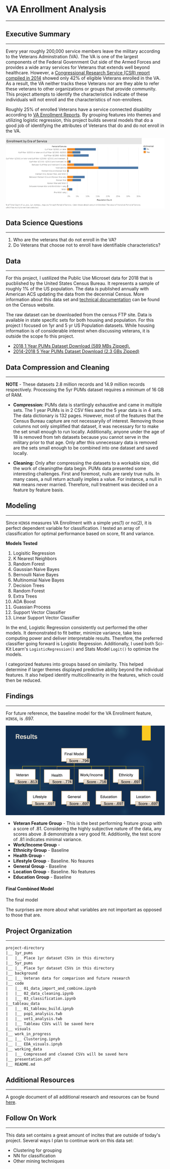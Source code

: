 # VA Enrollment  Analysis
---

## Executive Summary
---
Every year roughly 200,000 service members leave the military according to the Veterans Adminstration (VA). The VA is one of the largest components of the Federal Govenrment Out side of the Armed Forces and provides a wide array services for Veterans that extends well beyond healthcare.  However, a [Congressional Research Service (CSR) report compiled in 2014](https://fas.org/sgp/crs/misc/R43579.pdf) showed only 42% of eligible Veterans enrolled in the VA.  As a result, the VA neither tracks these Veterans nor are they able to refer these veterans to other organizations or groups that provide community.  This project attempts to identify the characteristics indicate of these individuals  will not enroll and the characteristics of non-enrollees.

Roughly 25% of enrolled Veterans have a service connected disability according to [VA Enrollment Reports](https://www.va.gov/HEALTHPOLICYPLANNING/SOE2018/2018EnrolleeDataFindingsReport_9January2019Final508Compliant.pdf). By grouping features into themes and utilizing logistic regression, this project builds several models that do a good job of identifying the attributes of Veterans that do and do not enroll in the VA.

![](images/enrollment.png)
## Data Science Questions
---
1. Who are the veterans that do not enroll in the VA?  
2. Do Veterans that choose not to enroll have identifiable characteristics?  

## Data
---
For this project, I ustilized the Public Use Microset data for 2018 that is pucblished by the United States Census Bureau.  It represents a sample of roughly 1% of the US population.  The data is published annually with American ACS updating the data from the decennial Census.  More information about this data set and [technical documentation](https://www.census.gov/programs-surveys/acs/technical-documentation/pums/documentation.html) can be found on the Census website. 

The raw dataset can be downloaded from the census FTP site.  Data is available in state specific sets for both housing and population.  For this project I focused on 1yr and 5 yr US Population datasets.  While housing information is of considerable interest when discussing veterans, it is outside the scope fo this project.

* [2018 1 Year PUMs Dataset Download (589 MBs Zipped).](https://www2.census.gov/programs-surveys/acs/data/pums/2018/1-Year/unix_pus.zip)
* [2014-2018 5 Year PUMs Dataset Download (2.3 GBs Zipped)](https://www2.census.gov/programs-surveys/acs/data/pums/2018/5-Year/unix_pus.zip)

## Data Compression and Cleaning 
---
**NOTE** - These datasets 2.8 million records and 14.9 million records respectively.  Processing the 5yr PUMs dataset requires a minimum of 16 GB of RAM.

* **Compression:** PUMs data is startlingly exhaustive and came in multiple sets. The 1 year PUMs is in 2 CSV files aand the 5 year data is in 4 sets.  The data dictionary is 132 pages.  However, most of the features that the Census Bureau capture are not necessaryily of interest.  Removing those columns not only simplified that dataset, it was necessary for to make the set small enough to run locally. Additionally, anyone under the age of 18 is removed from teh datasets because you cannot serve in the military prior to that age. Only after this unnecessary data is removed are the sets small enough to be combined into one dataset and saved locally.  

* **Cleaning:** Only after compressing the datasets to a workable size, did the work of cleaningthe data begin.  PUMs data presented some interesting challenges. First and foremost, nulls are rarely true nulls.  In many cases, a null return actually implies a value.  For instance, a null in ```MAR``` means never married.  Therefore, null treatment was decided on a feature by feature basis.  

## Modeling
---
Since ```HINS6``` measures VA Enrollment with a simple yes(1) or no(2), it is perfect dependent variable for classification.  I tested an array of classification for optimal performance based on score, fit and variance.    

**Models Tested**
1. Logisitic Regression
2. K Nearest Neighbors
3. Random Forest
4. Gaussian Naive Bayes
5. Bernoulli Naive Bayes
6. Multinomial Naive Bayes
7. Decision Trees
8. Random Forest
9. Extra Trees
10. ADA Boost
11. Guassian Process
12. Support Vector Classifier
13. Linear Support Vector Classifier

In the end, Logistic Regression consistently out performed the other models. It demonstrated to fit better, minimize variance, take less computing power and deliver interpretable results.  Therefore, the preferred classifier going forward is Logistic Regression. Additionally, I used both Sci-Kit Learn's ```LogisticRegression()``` and Stats Model ```Logit()``` to optimize the models.

I categorized features into groups based on similarity.  This helped determine if larger themes displayed predictive ability beyond the individual features.  It also helped identify multicollinearity in the features, which could then be reduced.  

## Findings
---

For future reference, the baseline model for the VA Enrollment feature, ```HINS6```, is .697.

![](images/model_tree.png)
   
* **Veteran Feature Group** - This is the best performing feature group with a score of .81.  Considering the highly subjective nature of the data, any scores above .8 demonstrate a very good fit.  Additionlly, the test score of .81 indicates minimal variance.  
* **Work/Income Group** -
* **Ethnicity Group** - Baseline
* **Health Group** - 
* **Lifestyle Group** - Baseline.  No feaures
* **General Group** - Baseline
* **Location Group** - Baseline. No features
* **Education Group** - Baseline

#### Final Combined Model
The final model 

The surprises are more about what variables are not important as opposed to those that are.

## Project Organization
---
```
project-directory  
|__ 1yr_pums  
|   |__ Place 1yr dataset CSVs in this directory
|__ 5yr_pums 
|__ |__ Place 5yr dataset CSVs in this directory
|__ background 
|__ |__ Veteran data for comparison and future research
|__ code
|   |__ 01_data_import_and_combine.ipynb
|   |__ 02_data_cleaning.ipynb   
|   |__ 03_classification.ipynb  
|__tableau_data
|   |__ 01_tableau_build.ipnyb
|   |__ pop1_analysis.twb
|   |__ vet1_analysis.twb
|   |__ Tableau CSVs will be saved here
|__ visuals
|__ work_in_progress
|__ |__ Clustering.ipnyb
|__ |__ EDA_visuals.ipnyb
|__ working_data
|   |__ Compressed and cleaned CSVs will be saved here
|__ presentation.pdf
|__ README.md
```
## Additional Resources
---
A google document of all additional research and resources can be found [here](https://docs.google.com/document/d/1-CDyHBpFiIGXZlgoX5nltieaSrE90ro81Xj3a7jC2Mk/edit?usp=sharing).

## Follow On Work
---
This data set contains a great amount of incites that are outside of today's project.  Several ways I plan to continue work on this data set:

* Clustering for grouping 
* NN for classification
* Other mining techniques